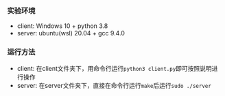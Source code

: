 ### 实验环境

* client: Windows 10 + python 3.8
* server: ubuntu(wsl) 20.04 + gcc 9.4.0

### 运行方法

* client: 在client文件夹下，用命令行运行`python3 client.py`即可按照说明进行操作
* server: 在server文件夹下，直接在命令行运行`make`后运行`sudo ./server`
